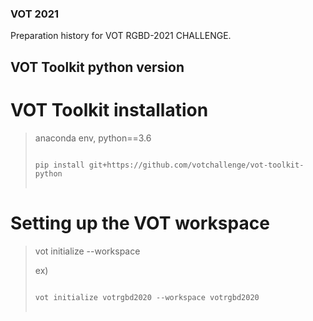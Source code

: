 ### VOT 2021

Preparation history for VOT RGBD-2021 CHALLENGE.

VOT Toolkit python version
-------------------------------------
# VOT Toolkit installation
>
> anaconda env, python==3.6
>
> 
> <pre>
> <code>
> pip install git+https://github.com/votchallenge/vot-toolkit-python
> </code>
> </pre>



# Setting up the VOT workspace
>
> vot initialize <stack-name> --workspace <work-space-path>
>  
> ex)
> <pre>
> <code>
> vot initialize votrgbd2020 --workspace votrgbd2020
> </code>
> </pre>
>
